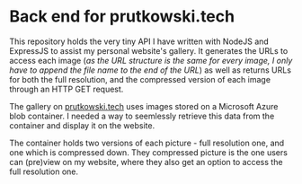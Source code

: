 # Back end for prutkowski.tech

This repository holds the very tiny API I have written with NodeJS and ExpressJS to assist my personal website's gallery. It generates the URLs to access each image (_as the URL structure is the same for every image, I only have to append the file name to the end of the URL_) as well as returns URLs for both the full resolution, and the compressed version of each image through an HTTP GET request.

The gallery on [prutkowski.tech](https://prutkowski.tech) uses images stored on a Microsoft Azure blob container. I needed a way to seemlessly retrieve this data from the container and display it on the website. 

The container holds two versions of each picture - full resolution one, and one which is compressed down. They compressed picture is the one users can (pre)view on my website, where they also get an option to access the full resolution one.


